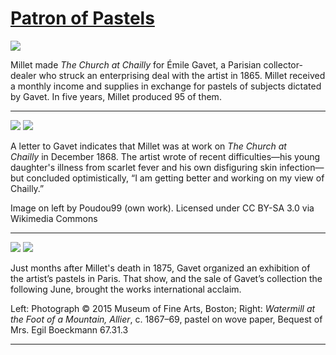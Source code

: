# [Patron of Pastels](http://artsmia.github.io/griot/#/stories/896)

![](http://cdn.dx.artsmia.org/thumbs/tn_2014_TDX_MIAArtStories_211.jpg)

Millet made *The Church at Chailly* for Émile Gavet, a Parisian collector-dealer who struck an enterprising deal with the artist in 1865. Millet received a monthly income and supplies in exchange for pastels of subjects dictated by Gavet. In five years, Millet produced 95 of them.

---

![](http://cdn.dx.artsmia.org/thumbs/tn_2014_TDX_MIAArtStories_205.jpg)
![](http://cdn.dx.artsmia.org/thumbs/tn_2014_TDX_MIAArtStories_206.jpg)

A letter to Gavet indicates that Millet was at work on *The Church at Chailly* in December 1868. The artist wrote of recent difficulties—his young daughter's illness from scarlet fever and his own disfiguring skin infection—but concluded optimistically, “I am getting better and working on my view of Chailly.”

Image on left by Poudou99 (own work). Licensed under CC BY-SA 3.0 via Wikimedia Commons

---

![](http://cdn.dx.artsmia.org/thumbs/tn_2014_TDX_MIAArtStories_212.jpg)
![](http://cdn.dx.artsmia.org/thumbs/tn_mia_5017898.jpg)

Just months after Millet's death in 1875, Gavet organized an exhibition of the artist’s pastels in Paris. That show, and the sale of Gavet’s collection the following June, brought the works international acclaim.

Left: Photograph © 2015 Museum of Fine Arts, Boston; Right: *Watermill at the Foot of a Mountain, Allier*, c. 1867–69, pastel on wove paper, Bequest of Mrs. Egil Boeckmann 67.31.3

---
